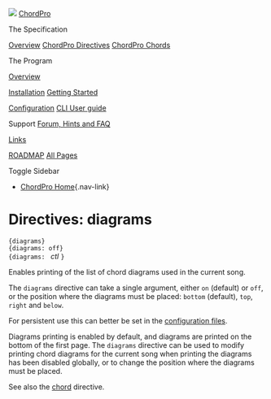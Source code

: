 ![](../images/chordpro-icon.png)
[ChordPro](https://www.chordpro.org/chordpro/home/)

The Specification

[Overview](https://www.chordpro.org/chordpro/chordpro-introduction/)
[ChordPro Directives](./chordpro-directives.md)
[ChordPro Chords](./chordpro-chords.md)


The Program

[Overview](https://www.chordpro.org/chordpro/chordpro-reference-implementation/)

[Installation](https://www.chordpro.org/chordpro/chordpro-installation/)
[Getting Started](https://www.chordpro.org/chordpro/chordpro-getting-started/)

[Configuration](https://www.chordpro.org/chordpro/chordpro-configuration/)
[CLI User guide](https://www.chordpro.org/chordpro/using-chordpro/)


Support
[Forum, Hints and FAQ](https://www.chordpro.org/chordpro/support/)

[Links](https://www.chordpro.org/chordpro/links/)

[ROADMAP](https://www.chordpro.org/chordpro/roadmap/)
[All Pages](https://www.chordpro.org/chordpro/allpages/)


Toggle Sidebar

-   [ChordPro Home](https://www.chordpro.org/chordpro/){.nav-link}

Directives: diagrams
====================

`{diagrams}`\
`{diagrams: off}`\
`{diagrams: ` *ctl* `}`

Enables printing of the list of chord diagrams used in the current song.

The `diagrams` directive can take a single argument, either `on`
(default) or `off`, or the position where the diagrams must be placed:
`bottom` (default), `top`, `right` and `below`.

For persistent use this can better be set in the [configuration
files](https://www.chordpro.org/chordpro/chordpro-configuration/).

Diagrams printing is enabled by default, and diagrams are printed on the
bottom of the first page. The `diagrams` directive can be used to modify
printing chord diagrams for the current song when printing the diagrams
has been disabled globally, or to change the position where the diagrams
must be placed.

See also the
[chord](./directives-chord.md) directive.
